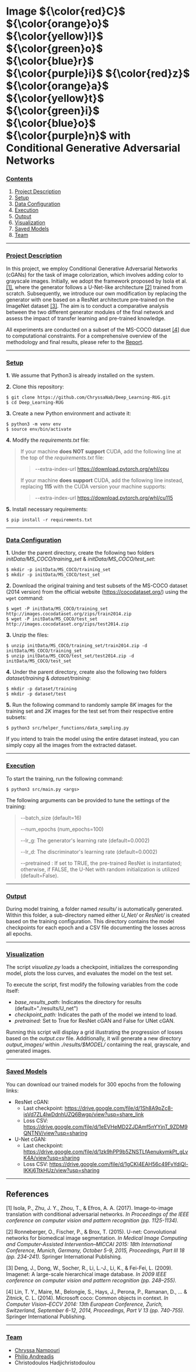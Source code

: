 # Image ${\color{red}C}$ ${\color{orange}o}$ ${\color{yellow}l}$ ${\color{green}o}$ ${\color{blue}r}$ ${\color{purple}i}$ ${\color{red}z}$ ${\color{orange}a}$ ${\color{yellow}t}$ ${\color{green}i}$ ${\color{blue}o}$ ${\color{purple}n}$ with <br /> Conditional Generative Adversarial Networks

### [**Contents**](#)
1. [Project Description](#descr)
1. [Setup](#setup)
2. [Data Configuration](#dataset)
3. [Execution](#execution)
4. [Output](#output)
5. [Visualization](#visualization)
6. [Saved Models](#trained)
7. [Team](#team)

---

### [**Project Description**](#) <a name="descr"></a>

In this project, we employ Conditional Generative Adversarial Networks (cGANs) for the task of image colorization, which involves adding color to grayscale images. Initially, we adopt the framework proposed by Isola et al. [[1]](#1), where the generator follows a U-Net-like architecture [[2]](#2) trained from scratch. Subsequently, we introduce our own modification by replacing the generator with one based on a ResNet architecture pre-trained on the ImageNet dataset [[3]](#3). The aim is to conduct a comparative analysis between the two different generator modules of the final network and assess the impact of transfer learning and pre-trained knowledge.

All experiments are conducted on a subset of the MS-COCO dataset [[4]](#4) due to computational constraints. For a comprehensive overview of the methodology and final results, please refer to the [Report](https://github.com/ChryssaNab/Deep_Learning-RUG/blob/main/report/Image_Colorization_with_CGANs.pdf).

---

### [**Setup**](#) <a name="setup"></a>

**1.** We assume that Python3 is already installed on the system.


**2.** Clone this repository:

``` shell
$ git clone https://github.com/ChryssaNab/Deep_Learning-RUG.git
$ cd Deep_Learning-RUG
```

**3.** Create a new Python environment and activate it:

``` shell
$ python3 -m venv env
$ source env/bin/activate
```

**4.** Modify the *requirements.txt* file: 

> If your machine **does NOT support** CUDA, add the following line at the top of the *requirements.txt* file:
>> --extra-index-url https://download.pytorch.org/whl/cpu
>
> If your machine **does support** CUDA, add the following line instead, replacing **115** with the CUDA version your machine supports:
>> --extra-index-url https://download.pytorch.org/whl/cu115

**5.** Install necessary requirements:

``` shell
$ pip install -r requirements.txt
```

---

### [**Data Configuration**](#) <a name="dataset"></a>

**1.** Under the parent directory, create the following two folders *initData/MS_COCO/training_set* & *initData/MS_COCO/test_set*:

``` shell
$ mkdir -p initData/MS_COCO/training_set
$ mkdir -p initData/MS_COCO/test_set
```

**2.** Download the original training and test subsets of the MS-COCO dataset (2014 version) from the official website (https://cocodataset.org/) using the `wget` command:

``` shell
$ wget -P initData/MS_COCO/training_set http://images.cocodataset.org/zips/train2014.zip
$ wget -P initData/MS_COCO/test_set http://images.cocodataset.org/zips/test2014.zip
```

**3.** Unzip the files:
``` shell
$ unzip initData/MS_COCO/training_set/train2014.zip -d initData/MS_COCO/training_set
$ unzip initData/MS_COCO/test_set/test2014.zip -d initData/MS_COCO/test_set
```

**4.** Under the parent directory, create also the following two folders *dataset/training* & *dataset/training*:

``` shell
$ mkdir -p dataset/training
$ mkdir -p dataset/test
```

**5.** Run the following command to randomly sample 8*K* images for the training set and 2*K* images for the test set from their respective entire subsets:

``` shell
$ python3 src/helper_functions/data_sampling.py
```

If you intend to train the model using the entire dataset instead, you can simply copy all the images from the extracted dataset.

---

### [**Execution**](#) <a name="execution"></a>

To start the training, run the following command: 

``` shell
$ python3 src/main.py <args>
```

The following arguments can be provided to tune the settings of the training:

> --batch_size (default=16)
> 
> --num_epochs (num_epochs=100)
> 
> --lr_g: The generator's learning rate (default=0.0002)
> 
> --lr_d: The discriminator's learning rate (default=0.0002)
> 
> --pretrained : If set to TRUE, the pre-trained ResNet is instantiated; otherwise, if FALSE, the U-Net with random initialization is utilized (default=False).


---

### [**Output**](#) <a name="output"></a>

During model training, a folder named *results/* is automatically generated. Within this folder, a sub-directory named either *U_Net/* or *ResNet/* is created based on the training configuration. This directory contains the model checkpoints for each epoch and a CSV file documenting the losses across all epochs.

---
### [**Visualization**](#) <a name="visualization"></a>

The script *visualize.py* loads a checkpoint, initializes the corresponding model, plots the loss curves, and evaluates the model on the test set.

To execute the script, first modify the following variables from the code itself:
- *base_results_path:*  Indicates the directory for results (default="./results/U_net")
- *checkpoint_path:* Indicates the path of the model we intend to load.
- *pretrained:* Set to True for ResNet cGAN and False for UNet cGAN.
  
Running this script will display a grid illustrating the progression of losses based on the *output.csv* file. Additionally, it will generate a new directory *output_images/* within *./results/$MODEL/* containing the real, grayscale, and generated images.

---

### [**Saved Models**](#) <a name="trained"></a>

You can download our trained models for 300 epochs from the following links:
- ResNet cGAN: 
  - Last checkpoint: https://drive.google.com/file/d/1Sh8A9pZc8-isVd7ZL4lwDdnhUZQ6Bwgp/view?usp=share_link
  - Loss CSV: https://drive.google.com/file/d/1eEVHeMD2ZJDAmf5nYYjnT_9ZDM9QNTNV/view?usp=sharing
- U-Net cGAN: 
  - Last checkpoint: https://drive.google.com/file/d/1zk9hPP9b5ZNSTLfAenukymkPt_gLvK4A/view?usp=sharing
  - Loss CSV: https://drive.google.com/file/d/1gCKI4EAH56c49FvYdiQl-IKKj6TtkHUz/view?usp=sharing

---

## References
<a id="1">[1]</a> 
Isola, P., Zhu, J. Y., Zhou, T., & Efros, A. A. (2017). Image-to-image translation with conditional adversarial networks. *In Proceedings of the IEEE conference on computer vision and pattern recognition (pp. 1125-1134).*

<a id="2">[2]</a> 
Ronneberger, O., Fischer, P., & Brox, T. (2015). U-net: Convolutional networks for biomedical image segmentation. *In Medical Image Computing and Computer-Assisted Intervention–MICCAI 2015: 18th International Conference, Munich, Germany, October 5-9, 2015, Proceedings, Part III 18 (pp. 234-241).* Springer International Publishing.

<a id="3">[3]</a> 
Deng, J., Dong, W., Socher, R., Li, L.-J., Li, K., & Fei-Fei, L. (2009). Imagenet: A large-scale hierarchical image database. *In 2009 IEEE conference on computer vision and pattern recognition (pp. 248–255).*

<a id="4">[4]</a> 
Lin, T. Y., Maire, M., Belongie, S., Hays, J., Perona, P., Ramanan, D., ... & Zitnick, C. L. (2014). Microsoft coco: Common objects in context. *In Computer Vision–ECCV 2014: 13th European Conference, Zurich, Switzerland, September 6-12, 2014, Proceedings, Part V 13 (pp. 740-755).* Springer International Publishing.

---

### [**Team**](#) <a name="team"></a>

- [Chryssa Nampouri](https://github.com/ChryssaNab)
- [Philip Andreadis](https://github.com/philip-andreadis)
- Christodoulos Hadjichristodoulou
